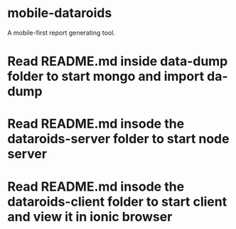 # mobile-dataroids
A mobile-first report generating tool.

# Read README.md inside data-dump folder to start mongo and import da-dump
# Read README.md insode the dataroids-server folder to start node server
# Read README.md insode the dataroids-client folder to start client and view it in ionic browser

